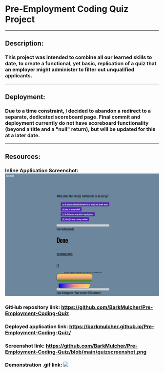 # Pre-Employment Coding Quiz Project
---------------------------------------
## Description:

### This project was intended to combine all our learned skills to date, to create a functional, yet basic, replication of a quiz that an employer might administer to filter out unqualified applicants.
-----------------------------------------
## Deployment:

### Due to a time constraint, I decided to abandon a redirect to a separate, dedicated scoreboard page. Final commit and deployment currently do not have scoreboard functionality (beyond a title and a "null" return), but will be updated for this at a later date.
------------------------------
## Resources:

### Inline Application Screenshot: ![](https://github.com/BarkMulcher/Pre-Employment-Coding-Quiz/blob/main/quizscreenshot.png)

### GitHub repository link: https://github.com/BarkMulcher/Pre-Employment-Coding-Quiz

### Deployed application link: https://barkmulcher.github.io/Pre-Employment-Coding-Quiz/

### Screenshot link: https://github.com/BarkMulcher/Pre-Employment-Coding-Quiz/blob/main/quizscreenshot.png

### Demonstration .gif link: ![](https://drive.google.com/file/d/132oQ_DekG5Wk-dSF_90PiioUKHSKQxOy/view)